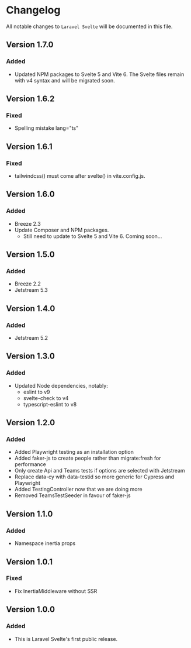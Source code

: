 # Changelog

All notable changes to `Laravel Svelte` will be documented in this file.

## Version 1.7.0

### Added

-   Updated NPM packages to Svelte 5 and Vite 6. The Svelte files remain with v4 syntax and will be migrated soon.

## Version 1.6.2

### Fixed

-   Spelling mistake lang="ts"

## Version 1.6.1

### Fixed

-   tailwindcss() must come after svelte() in vite.config.js.

## Version 1.6.0

### Added
-   Breeze 2.3
-   Update Composer and NPM packages.
    -   Still need to update to Svelte 5 and Vite 6. Coming soon...

## Version 1.5.0

### Added
-   Breeze 2.2
-   Jetstream 5.3

## Version 1.4.0

### Added
-   Jetstream 5.2

## Version 1.3.0

### Added
-   Updated Node dependencies, notably:
    -   eslint to v9
    -   svelte-check to v4
    -   typescript-eslint to v8

## Version 1.2.0

### Added
-   Added Playwright testing as an installation option
-   Added faker-js to create people rather than migrate:fresh for performance
-   Only create Api and Teams tests if options are selected with Jetstream
-   Replace data-cy with data-testid so more generic for Cypress and Playwright
-   Added TestingController now that we are doing more
-   Removed TeamsTestSeeder in favour of faker-js

## Version 1.1.0

### Added
-   Namespace inertia props

## Version 1.0.1

### Fixed
-   Fix InertiaMiddleware without SSR

## Version 1.0.0

### Added
-   This is Laravel Svelte's first public release.
